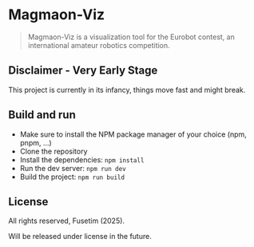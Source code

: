# Magmaon-Viz

> Magmaon-Viz is a visualization tool for the Eurobot contest, an international amateur robotics competition.

## Disclaimer - Very Early Stage

This project is currently in its infancy, things move fast and might break.

## Build and run

* Make sure to install the NPM package manager of your choice (npm, pnpm, ...)
* Clone the repository
* Install the dependencies: `npm install`
* Run the dev server: `npm run dev`
* Build the project: `npm run build`

## License 

All rights reserved, Fusetim (2025).

Will be released under license in the future.